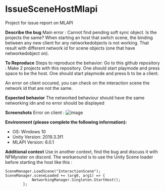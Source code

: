 # IssueSceneHostMlapi
Project for issue report on MLAPI

**Describe the bug**
Main error : Cannot find pending soft sync object. Is the projects the same?
When starting an host that switch scene, the binding between any new client for any networkedobjects is not working. That result with different network id for scene objects (one that have networkedobject on).

**To Reproduce**
Steps to reproduce the behavior:
Go to this github repository :
Make 2 projects with this repository.
One should start playmode and press space to be the host.
One should start playmode and press b to be a client.

An error on client occured, you can check on the interaction scene the network id that are not the same.

**Expected behavior**
The networked behaviour should have the same networking idn and no error should be displayed

**Screenshots**
Error on client :
![image](https://user-images.githubusercontent.com/25880714/78668138-6c18f500-78da-11ea-8732-e0a08a987945.png)


**Environment (please complete the following information):**
 - OS:  Windows 10
 - Unity Version:  2019.3.3f1
 - MLAPI Version: 6.0.1


**Additional context**
Use in another context, find the bug and discuss it with NFMynster on discord. The workaround is to use the Unity Scene loader before starting the host like this : 
``` 
SceneManager.LoadScene("InteractionScene");
SceneManager.sceneLoaded += (arg0, arg1) => {
            NetworkingManager.Singleton.StartHost();
        };  
```
